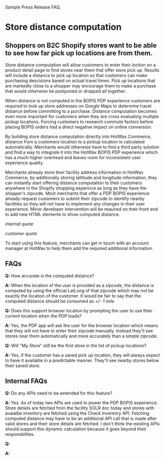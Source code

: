 Sample Press Release FAQ.


# Store distance computation

## Shoppers on B2C Shopify stores want to be able to see how far pick up locations are from them.

Store distance computation will allow customers to enter their loction on a product detail page to find stores near them that offer store pick up. Results will include a distance to pick up location so that customers can make purchasing descisions based on actual travel times. Pick up locations that are markedly close to a shopper may encourage them to make a purchase that would otherwise be postponed or dropped all together.

When distance is not computed in the BOPIS PDP experience customers are required to look up store addresses on Google Maps to determine travel distance before committing to a purchase. Distance computation becomes even more important for customers when they are cross evaluating multiple pickup locations. Forcing customers to research commute factors before placing BOPIS orders had a direct negative impact on online conversion.

By building store distance computation directly into HotWax Commerce, distance from a customers location to a pickup location is calculated automatically. Merchants would otherwise have to find a third party solution and find a way to integrate it into the HotWax BOPIS PDP experience which has a much higher overhead and leaves room for inconsistent user experience quality.

Merchants already store their facility address information in HotWax Commerce, by additionally storing lattitude and longitude information, they can instantly start offering distance computation to their customers anywhere in the Shopify shopping experince as long as they have the shopper's zipcode. Most merchants that offer a PDP BOPIS experience already request customers to submit their zipcode to identify nearby facilities so they will not have to implement any changes in their user experience. Minor developer intervention will be required on their front end to add new HTML elements to show computed distance.

*internal quote*

*customer quote*

To start using this feature, merchants can get in touch with an account manager at HotWax to help them add the required additional information.


## FAQs

**Q:** How accurate is the computed distance?

**A:** When the location of the user is provided as a zipcode, the distance is computed by using the official LatLong of that zipcode which may not be exactly the location of the customer. It would be fair to say that the computed distance should be consumed as *+/- 1 mile*


**Q:** Does this support browser location by prompting the user to use thier current location when the PDP loads?

**A:** Yes, the PDP app will ask the user for the browser location which means that they will not have to enter their zipcode manually. Instead they'll see stores near them automatically and more accurately than a simple zipcode.


**Q:** Will "My Store" still be the first store in the list of pickup locations?

**A:** Yes, if the customer has a saved pick up location, they will always expect to have it available in a predictable manner. They'll see nearby stores below their saved store.


## Internal FAQs

**Q:** Do any APIs need to be extended for this feature?

**A:** Yes. As of today two APIs are used to power the PDP BOPIS experience. Store details are fetched from the facility SOLR doc today and stores with avaialbe inventory are fetched using the Check Inventory API. Fetching computed distance may have to be an additional API call that is made after valid stores and their store details are fetched. I don't think the existing APIs should support this dynamic calculation because it goes beyond their responsbilites.


**Q:**

**A:**
